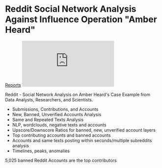 # Reddit Social Network Analysis Against Influence Operation "Amber Heard"

[Reports](https://cutt.us/AH_reddit)
![alt text](https://cutt.us/qrcoder.php?size=180&qr=https://cutt.us/AH_reddit)

Reddit - Social Network Analysis on Amber Heard's Case Example from Data Analysts, Researchers, and Scientists.

- Submissions, Contributions, and Accounts
- New, Banned, Unverified Accounts Analysis
- Same and Repeated Texts Analysis
- NLP, wordclouds, negative texts and accounts
- Upscore/Downscore Ratios for banned, new, unverified account layers
- Top contributing accounts and banned accounts
- Accounts and same texts posting within seconds/multiple subreddits analysis
- Timelines, peaks, anomalies

5,025 banned Reddit Accounts are the top contributors
